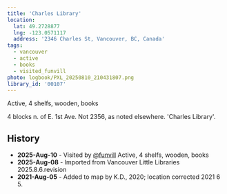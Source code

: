 ```yaml
---
title: 'Charles Library'
location:
  lat: 49.2728877
  lng: -123.0571117
  address: '2346 Charles St, Vancouver, BC, Canada'
tags:
  - vancouver
  - active
  - books
  - visited_funvill
photo: logbook/PXL_20250810_210431807.png
library_id: '00107'
---
```


Active, 4 shelfs, wooden, books

4 blocks n. of E. 1st Ave. Not 2356, as noted elsewhere. 'Charles Library'.

## History

- **2025-Aug-10** - Visited by [@funvill](https://blog.abluestar.com) Active, 4 shelfs, wooden, books
- **2025-Aug-08** - Imported from Vancouver Little Libraries 2025.8.6.revision
- **2021-Aug-05** - Added to map by K.D., 2020; location corrected 2021 6 5.
